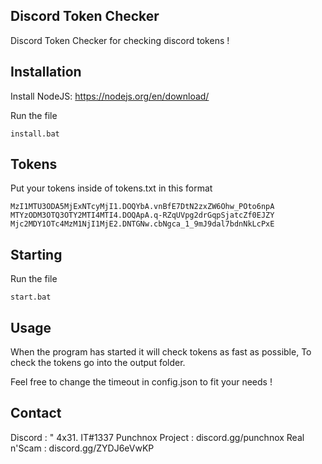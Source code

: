 ## Discord Token Checker

Discord Token Checker for checking discord tokens !

## Installation

Install NodeJS: https://nodejs.org/en/download/

Run the file

```
install.bat
```

## Tokens

Put your tokens inside of tokens.txt in this format

```
MzI1MTU3ODA5MjExNTcyMjI1.DOQYbA.vnBfE7DtN2zxZW6Ohw_POto6npA
MTYzODM3OTQ3OTY2MTI4MTI4.DOQApA.q-RZqUVpg2drGqpSjatcZf0EJZY
Mjc2MDY1OTc4MzM1NjI1MjE2.DNTGNw.cbNgca_1_9mJ9dal7bdnNkLcPxE

```

## Starting

Run the file

```
start.bat
```

## Usage

When the program has started it will check tokens as fast as possible,
To check the tokens go into the output folder.

Feel free to change the timeout in config.json to fit your needs !

## Contact

Discord : " 4x31. IT#1337
Punchnox Project : discord.gg/punchnox
Real n'Scam : discord.gg/ZYDJ6eVwKP

